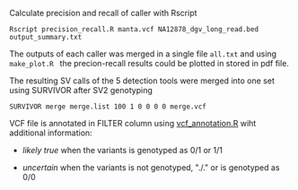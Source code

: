 Calculate precision and recall of caller with Rscript

``` {r}
Rscript precision_recall.R manta.vcf NA12878_dgv_long_read.bed output_summary.txt

``` 

The outputs of each caller was merged in a single file `all.txt` and using `make_plot.R ` the precion-recall results could be plotted in stored in pdf file. 

The resulting SV calls of the 5 detection tools were merged into one  set using SURVIVOR after SV2 genotyping 

``` {r}
SURVIVOR merge merge.list 100 1 0 0 0 0 merge.vcf

``` 

VCF file is annotated in FILTER column using [vcf_annotation.R](https://github.com/Manuelaio/sv_benchmark/blob/main/benchmark/vcf_annotation.R) wiht additional information:

*  *likely true* when the variants is genotyped as 0/1 or 1/1


*  *uncertain* when the variants is not genotyped, "./." or is genotyped as 0/0




